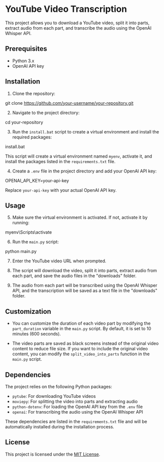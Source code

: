 # YouTube Video Transcription

This project allows you to download a YouTube video, split it into parts, extract audio from each part, and transcribe the audio using the OpenAI Whisper API.

## Prerequisites

- Python 3.x
- OpenAI API key

## Installation

1. Clone the repository:

git clone https://github.com/your-username/your-repository.git

2. Navigate to the project directory:

cd your-repository

3. Run the `install.bat` script to create a virtual environment and install the required packages:

install.bat

This script will create a virtual environment named `myenv`, activate it, and install the packages listed in the `requirements.txt` file.

4. Create a `.env` file in the project directory and add your OpenAI API key:

OPENAI_API_KEY=your-api-key


Replace `your-api-key` with your actual OpenAI API key.

## Usage

5. Make sure the virtual environment is activated. If not, activate it by running:

myenv\Scripts\activate

6. Run the `main.py` script:

python main.py


7. Enter the YouTube video URL when prompted.

8. The script will download the video, split it into parts, extract audio from each part, and save the audio files in the "downloads" folder.

9. The audio from each part will be transcribed using the OpenAI Whisper API, and the transcription will be saved as a text file in the "downloads" folder.

## Customization

- You can customize the duration of each video part by modifying the `part_duration` variable in the `main.py` script. By default, it is set to 10 minutes (600 seconds).

- The video parts are saved as black screens instead of the original video content to reduce file size. If you want to include the original video content, you can modify the `split_video_into_parts` function in the `main.py` script.

## Dependencies

The project relies on the following Python packages:

- `pytube`: For downloading YouTube videos
- `moviepy`: For splitting the video into parts and extracting audio
- `python-dotenv`: For loading the OpenAI API key from the `.env` file
- `openai`: For transcribing the audio using the OpenAI Whisper API

These dependencies are listed in the `requirements.txt` file and will be automatically installed during the installation process.

## License

This project is licensed under the [MIT License](LICENSE).